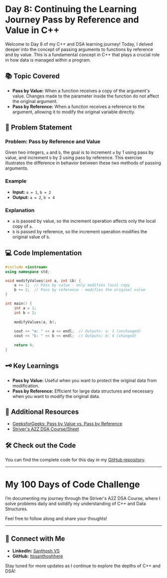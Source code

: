 # Day 8: Continuing the Learning Journey Pass by Reference and Value in C++

Welcome to Day 8 of my C++ and DSA learning journey! Today, I delved deeper into the concept of passing arguments to functions by reference and by value. This is a fundamental concept in C++ that plays a crucial role in how data is managed within a program.

## 📚 Topic Covered
- **Pass by Value:** When a function receives a copy of the argument's value. Changes made to the parameter inside the function do not affect the original argument.
- **Pass by Reference:** When a function receives a reference to the argument, allowing it to modify the original variable directly.

## 📝 Problem Statement
### Problem: Pass by Reference and Value

Given two integers, `a` and `b`, the goal is to increment `a` by 1 using pass by value, and increment `b` by 2 using pass by reference. This exercise illustrates the difference in behavior between these two methods of passing arguments.

### Example
- **Input:** `a = 1`, `b = 2`
- **Output:** `a = 2`, `b = 4`

### Explanation
- `a` is passed by value, so the increment operation affects only the local copy of `a`.
- `b` is passed by reference, so the increment operation modifies the original value of `b`.

## 💻 Code Implementation
```cpp
#include <iostream>
using namespace std;

void modifyValues(int a, int &b) {
    a += 1;  // Pass by value - only modifies local copy
    b += 2;  // Pass by reference - modifies the original value
}

int main() {
    int a = 1;
    int b = 2;
    
    modifyValues(a, b);
    
    cout << "a: " << a << endl;  // Outputs: a: 1 (unchanged)
    cout << "b: " << b << endl;  // Outputs: b: 4 (changed)
    
    return 0;
}
```

## 🗝️ Key Learnings
- **Pass by Value:** Useful when you want to protect the original data from modification.
- **Pass by Reference:** Efficient for large data structures and necessary when you want to modify the original data.

## 🔗 Additional Resources
- [GeeksforGeeks: Pass by Value vs. Pass by Reference](https://www.geeksforgeeks.org/problems/pass-by-reference-and-value/1?utm_source=youtube&utm_medium=collab_striver_ytdescription&utm_campaign=pass-by-reference-and-value)
- [Striver's A2Z DSA Course/Sheet](https://takeuforward.org/strivers-a2z-dsa-course/strivers-a2z-dsa-course-sheet-2)

## 🛠️ Check out the Code
You can find the complete code for this day in my [GitHub repository](https://github.com/Itssanthoshhere/Data-Structures-and-Algorithms/tree/main/C%2B%2B%20with%20DSA-learning-journey/Day%208%20-%20Mastering%20Functions%20in%20C%2B%2B).

---

# My 100 Days of Code Challenge
I’m documenting my journey through the Striver's A2Z DSA Course, where I solve problems daily and solidify my understanding of C++ and Data Structures.

Feel free to follow along and share your thoughts!

---

## 🔗 Connect with Me
- **LinkedIn:** [Santhosh VS](https://www.linkedin.com/in/thesanthoshvs/)
- **GitHub:** [Itssanthoshhere](https://github.com/Itssanthoshhere)

Stay tuned for more updates as I continue to explore the depths of C++ and DSA!
